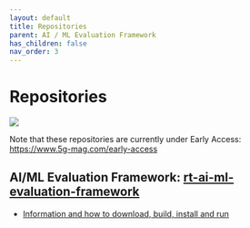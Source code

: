 ```yaml
---
layout: default
title: Repositories
parent: AI / ML Evaluation Framework
has_children: false
nav_order: 3
---
```

# Repositories

<img src="../../assets/images/projects/aiml_repos.png">

Note that these repositories are currently under Early Access: https://www.5g-mag.com/early-access

## AI/ML Evaluation Framework: [rt-ai-ml-evaluation-framework](https://github.com/5G-MAG/rt-ai-ml-evaluation-framework)
* [Information and how to download, build, install and run](https://github.com/5G-MAG/rt-ai-ml-evaluation-framework#readme)
